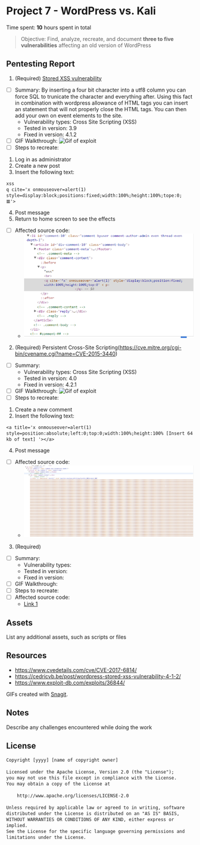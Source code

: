 # Project 7 -  WordPress vs. Kali

Time spent: **10** hours spent in total

> Objective: Find, analyze, recreate, and document **three to five vulnerabilities** affecting an old version of WordPress

## Pentesting Report

1. (Required) [Stored XSS vulnerability](https://cve.mitre.org/cgi-bin/cvename.cgi?name=CVE-2015-3438)
  - [ ] Summary: 
  By inserting a four bit character into a utf8 column you can force SQL to trunicate the character and everything after. Using this fact in combination with wordpress allowance of HTML tags you can insert an statement that will not properly close the HTML tags. You can then add your own on event elements to the site. 
    - Vulnerability types: Cross Site Scripting (XSS)
    - Tested in version: 3.9
    - Fixed in version: 4.1.2
  - [ ] GIF Walkthrough: ![Gif of exploit](https://github.com/henryjr1/SecureSoftTesting/blob/Week-7/XSS_Attack.gif)
  - [ ] Steps to recreate: 
  1.  Log in as administrator
  2. Create a new post
  3. Insert the following text:
  ```
  xss
  q cite='x onmouseover=alert(1) style=display:block;positions:fixed;width:100%;height:100%;tope:0; 𝌆'>
  ```
  4. Post message
  5. Return to home screen to see the effects
  - [ ] Affected source code:
    - ![Image of affected code](https://github.com/henryjr1/SecureSoftTesting/blob/Week-7/XSS_Attack.PNG)
2. (Required)  Persistent Cross-Site Scripting(https://cve.mitre.org/cgi-bin/cvename.cgi?name=CVE-2015-3440)
  - [ ] Summary: 
    - Vulnerability types: Cross Site Scripting (XSS)
    - Tested in version: 4.0
    - Fixed in version: 4.2.1
  - [ ] GIF Walkthrough: ![Gif of exploit](https://github.com/henryjr1/SecureSoftTesting/blob/Week-7/XSS_Attack2.GIF)
  - [ ] Steps to recreate: 
  1. Create a new comment
  2. Insert the following text:
  ```
  <a title='x onmouseover=alert(1) style=position:absolute;left:0;top:0;width:100%;height:100% [Insert 64 kb of text] '></a>
  ```
  4. Post message
  - [ ] Affected source code:
    - ![Image of affected code](https://github.com/henryjr1/SecureSoftTesting/blob/Week-7/XSS_Attack2.PNG)
3. (Required) 
  - [ ] Summary: 
    - Vulnerability types:
    - Tested in version:
    - Fixed in version: 
  - [ ] GIF Walkthrough: 
  - [ ] Steps to recreate: 
  - [ ] Affected source code:
    - [Link 1](https://core.trac.wordpress.org/browser/tags/version/src/source_file.php)

## Assets

List any additional assets, such as scripts or files

## Resources

- https://www.cvedetails.com/cve/CVE-2017-6814/
- https://cedricvb.be/post/wordpress-stored-xss-vulnerability-4-1-2/
- https://www.exploit-db.com/exploits/36844/

GIFs created with [Snagit](https://www.techsmith.com/screen-capture.html).

## Notes

Describe any challenges encountered while doing the work

## License

    Copyright [yyyy] [name of copyright owner]

    Licensed under the Apache License, Version 2.0 (the "License");
    you may not use this file except in compliance with the License.
    You may obtain a copy of the License at

        http://www.apache.org/licenses/LICENSE-2.0

    Unless required by applicable law or agreed to in writing, software
    distributed under the License is distributed on an "AS IS" BASIS,
    WITHOUT WARRANTIES OR CONDITIONS OF ANY KIND, either express or implied.
    See the License for the specific language governing permissions and
    limitations under the License.
